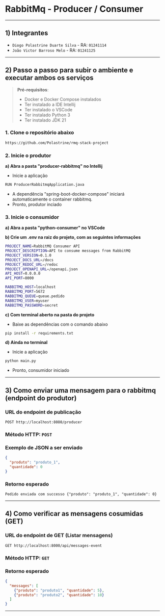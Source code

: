 # RabbitMq - Producer / Consumer

---

## 1) Integrantes

* `Diogo Polastrine Duarte Silva` - RA: `01241114`
* `João Victor Barroso Melo` - RA: `01241125`

---

## 2) Passo a passo para subir o ambiente e executar ambos os serviços

> **Pré-requisitos**:
>
> * Docker e Docker Compose instalados
> * Ter instalado a IDE Intellij
> * Ter instalado o VSCode
> * Ter instalado Python 3
> * Ter instalado JDK 21

### 1. Clone o repositório abaixo

```bash
https://github.com/Polastrine/rmq-stack-project
```
### 2. Inicie o produtor

**a) Abra a pasta "producer-rabbitmq" no Intellij**
- Inicie a aplicação

```bash
RUN ProducerRabbitmqApplication.java
```
- A dependência "spring-boot-docker-compose" iniciará automaticamente o container rabbitmq.
- Pronto, produtor inciado

### 3. Inicie o consumidor

**a) Abra a pasta "python-consumer" no VSCode**

**b) Crie um .env na raiz do projeto, com as seguintes informações**
```bash
PROJECT_NAME=RabbitMQ Consumer API
PROJECT_DESCRIPTION=API to consume messages from RabbitMQ
PROJECT_VERSION=0.1.0
PROJECT_DOCS_URL=/docs
PROJECT_REDOC_URL=/redoc
PROJECT_OPENAPI_URL=/openapi.json
API_HOST=0.0.0.0
API_PORT=8000

RABBITMQ_HOST=localhost
RABBITMQ_PORT=5672
RABBITMQ_QUEUE=queue.pedido
RABBITMQ_USER=myuser
RABBITMQ_PASSWORD=secret
```
**c) Com terminal aberto na pasta do projeto**
- Baixe as dependências com o comando abaixo
```bash
pip install -r requirements.txt
```
**d) Ainda no terminal**
- Inicie a aplicação
```bash
python main.py
```
- Pronto, consumidor iniciado

---


## 3) Como enviar uma mensagem para o rabbitmq (endpoint do produtor)

### URL do endpoint de publicação

```
POST http://localhost:8080/producer
```

### Método HTTP: `POST`

### Exemplo de JSON a ser enviado

```json
{
  "produto": "produto_1",
  "quantidade": 0
}
```

### Retorno esperado
```string
Pedido enviada com successo {"produto": "produto_1", "quantidade": 0}
```

---

## 4) Como verificar as mensagens cosumidas (GET)

### URL do endpoint de GET (Listar mensagens)

```
GET http://localhost:8000/api/messages-event
```

### Método HTTP: `GET`

### Retorno esperado
```json
{
  "messages": [
    {"produto": "produto1", "quantidade": 5},
    {"produto": "produto2", "quantidade": 10}
  ]
}
```
---
